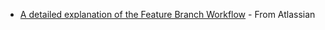 <panel header=":paperclip: Resources" expanded>

* [A detailed explanation of the Feature Branch Workflow](https://www.atlassian.com/git/tutorials/comparing-workflows#feature-branch-workflow) - From Atlassian

</panel>